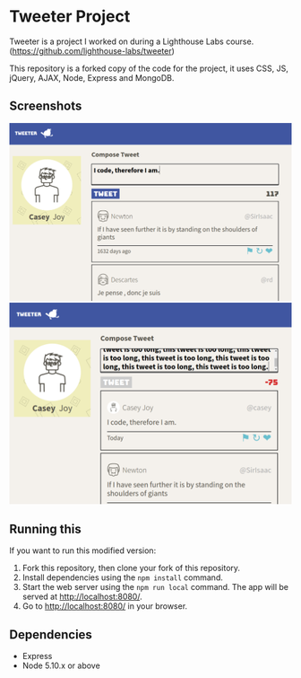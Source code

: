 # Tweeter Project

Tweeter is a project I worked on during a Lighthouse Labs course. (<https://github.com/lighthouse-labs/tweeter>)

This repository is a forked copy of the code for the project, it uses CSS, JS, jQuery, AJAX, Node, Express and MongoDB.

## Screenshots
!["Screenshot of tweeter, adding a tweet"](/docs/screenshot1.png)
!["Screenshot of tweeter, added tweet, adding too long a tweet"](/docs/screenshot2.png)

## Running this
If you want to run this modified version:

1. Fork this repository, then clone your fork of this repository.
2. Install dependencies using the `npm install` command.
3. Start the web server using the `npm run local` command. The app will be served at <http://localhost:8080/>.
4. Go to <http://localhost:8080/> in your browser.

## Dependencies

- Express
- Node 5.10.x or above

